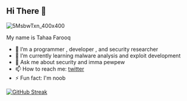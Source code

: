 ## Hi There 👋
![5MsbwTxn_400x400](https://user-images.githubusercontent.com/49201347/151577960-49f42ab7-7f9d-4a3b-9abe-84a57e77ba1d.jpg)
<!--
**tahaafarooq/tahaafarooq** is a ✨ _special_ ✨ repository because its `README.md` (this file) appears on your GitHub profile.
-->

My name is Tahaa Farooq

- 🔭 I’m a programmer , developer , and security researcher
- 🌱 I’m currently learning malware analysis and exploit development
- 💬 Ask me about security and imma pewpew
- 📫 How to reach me: [twitter](https://twitter.com/tahaafarooq)
- ⚡ Fun fact: I'm noob

[![GitHub Streak](https://github-readme-streak-stats.herokuapp.com?user=tahaafarooq&date_format=M%20j%5B%2C%20Y%5D&background=1F2544&border=B72BDD&dates=A5A5A5&sideLabels=BEBEBE&currStreakNum=FFFFFF&sideNums=DDDDDD&ring=B72BDDE2&fire=B72BDD&currStreakLabel=FFFFFF)](https://git.io/streak-stats)
